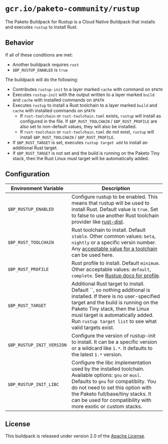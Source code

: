 # `gcr.io/paketo-community/rustup`

The Paketo Buildpack for Rustup is a Cloud Native Buildpack that installs and executes `rustup` to install Rust.

## Behavior

If all of these conditions are met:

* Another buildpack requires `rust`
* `$BP_RUSTUP_ENABLED` is `true`

The buildpack will do the following:

* Contributes `rustup-init` to a layer marked `cache` with command on `$PATH`
* Executes `rustup-init` with the output written to a layer marked `build` and `cache` with installed commands on `$PATH`
* Executes `rustup` to install a Rust toolchain to a layer marked `build` and `cache` with installed commands on `$PATH`
  * If `rust-toolchain` or `rust-toolchain.toml` exists, `rustup` will install as configured in the file. If `$BP_RUST_TOOLCHAIN` / `$BP_RUST_PROFILE` are also set to non-default values, they will also be installed.
  * If `rust-toolchain` or `rust-toolchain.toml` do not exist, `rustup` will install `$BP_RUST_TOOLCHAIN` / `$BP_RUST_PROFILE`.
* If `$BP_RUST_TARGET` is set, executes `rustup target add` to install an additional Rust target.
* If `$BP_RUST_TARGET` is not set and the build is running on the Paketo Tiny stack, then the Rust Linux musl target will be automatically added.

## Configuration

| Environment Variable      | Description                                                                                                                                                                                                                                                                              |
| ------------------------- | ---------------------------------------------------------------------------------------------------------------------------------------------------------------------------------------------------------------------------------------------------------------------------------------- |
| `$BP_RUSTUP_ENABLED`      | Configure rustup to be enabled. This means that rustup will be used to install Rust. Default value is `true`. Set to false to use another Rust toolchain provider like [rust-dist](https://github.com/paketo-community/rust-dist).                                                       |
| `$BP_RUST_TOOLCHAIN`      | Rust toolchain to install. Default `stable`. Other common values: `beta`, `nightly` or a specific versin number. Any [acceptable value for a toolchain](https://dev-doc.rust-lang.org/beta/edition-guide/rust-2018/rustup-for-managing-rust-versions.html) can be used here.             |
| `$BP_RUST_PROFILE`        | Rust profile to install. Default `minimum`. Other acceptable values: `default`, `complete`. See [Rustup docs for profile](https://rust-lang.github.io/rustup/concepts/profiles.html).                                                                                                    |
| `$BP_RUST_TARGET`         | Additional Rust target to install. Default ``, so nothing additional is installed. If there is no user-specified target and the build is running on the Paketo Tiny stack, then the Linux musl target is automatically added. Run `rustup target list` to see what valid targets exist.  |
| `$BP_RUSTUP_INIT_VERSION` | Configure the version of rustup-init to install. It can be a specific version or a wildcard like `1.*`. It defaults to the latest `1.*` version.                                                                                                                                         |
| `$BP_RUSTUP_INIT_LIBC`    | Configure the libc implementation used by the installed toolchain. Available options: `gnu` or `musl`. Defaults to `gnu` for compatiblity. You do not need to set this option with the Paketo full/base/tiny stacks. It can be used for compatibility with more exotic or custom stacks. |

## License

This buildpack is released under version 2.0 of the [Apache License][a].

[a]: http://www.apache.org/licenses/LICENSE-2.0

